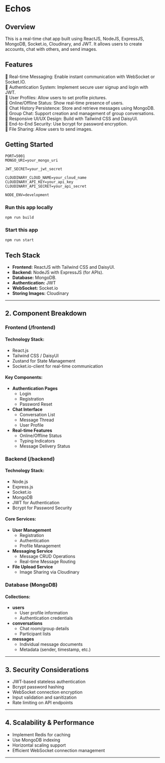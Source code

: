 # Echos

## Overview

This is a real-time chat app built using ReactJS, NodeJS, ExpressJS, MongoDB, Socket.io, Cloudinary, and JWT. It allows users to create accounts, chat with others, and send images.

## Features

💬 Real-time Messaging: Enable instant communication with WebSocket or Socket.IO.  
🔑 Authentication System: Implement secure user signup and login with JWT.  
👤 User Profiles: Allow users to set profile pictures.  
📡 Online/Offline Status: Show real-time presence of users.  
📄 Chat History Persistence: Store and retrieve messages using MongoDB.  
👥 Group Chat: Support creation and management of group conversations.  
🎨 Responsive UI/UX Design: Build with Tailwind CSS and DaisyUI.  
🔐 End-to-End Security: Use bcrypt for password encryption.  
📂 File Sharing: Allow users to send images.  

## Getting Started

```
PORT=5001
MONGO_URI=your_mongo_uri

JWT_SECRET=your_jwt_secret

CLOUDINARY_CLOUD_NAME=your_cloud_name
CLOUDINARY_API_KEY=your_api_key
CLOUDINARY_API_SECRET=your_api_secret

NODE_ENV=development
```

### Run this app locally
``` npm run build ```

### Start this app
``` npm run start ```

## Tech Stack

- **Frontend:** ReactJS with Tailwind CSS and DaisyUI.
- **Backend:** NodeJS with ExpressJS (for APIs).
- **Database:** MongoDB.
- **Authentication:** JWT
- **WebSocket:** Socket.io
- **Storing Images:** Cloudinary


---

## 2. Component Breakdown

### Frontend (/frontend)

#### Technology Stack:
- React.js
- Tailwind CSS / DaisyUI
- Zustand for State Management
- Socket.io-client for real-time communication

#### Key Components:
- **Authentication Pages**
  - Login
  - Registration
  - Password Reset
- **Chat Interface**
  - Conversation List
  - Message Thread
  - User Profile
- **Real-time Features**
  - Online/Offline Status
  - Typing Indicators
  - Message Delivery Status

### Backend (/backend)

#### Technology Stack:
- Node.js
- Express.js
- Socket.io
- MongoDB
- JWT for Authentication
- Bcrypt for Password Security

#### Core Services:
- **User Management**
  - Registration
  - Authentication
  - Profile Management
- **Messaging Service**
  - Message CRUD Operations
  - Real-time Message Routing
- **File Upload Service**
  - Image Sharing via Cloudinary

### Database (MongoDB)

#### Collections:
- **users**
  - User profile information
  - Authentication credentials
- **conversations**
  - Chat room/group details
  - Participant lists
- **messages**
  - Individual message documents
  - Metadata (sender, timestamp, etc.)

---

## 3. Security Considerations
- JWT-based stateless authentication
- Bcrypt password hashing
- WebSocket connection encryption
- Input validation and sanitization
- Rate limiting on API endpoints

---

## 4. Scalability & Performance
- Implement Redis for caching
- Use MongoDB indexing
- Horizontal scaling support
- Efficient WebSocket connection management

---



